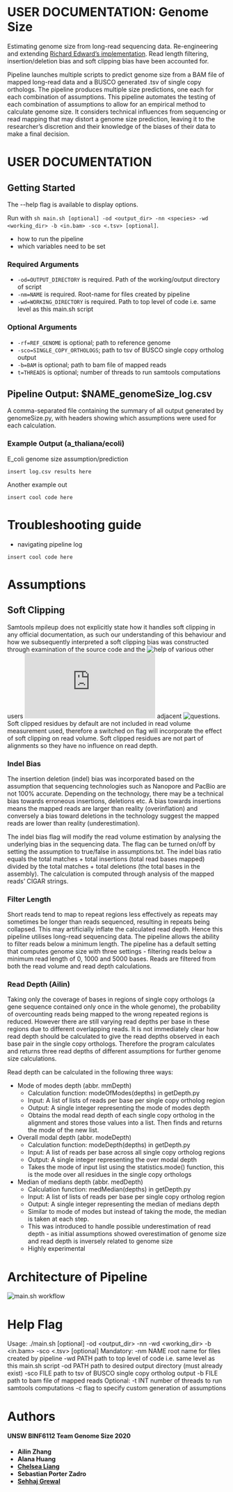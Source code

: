 # USER DOCUMENTATION: Genome Size

Estimating genome size from long-read sequencing data. Re-engineering and extending [Richard Edward’s implementation](https://github.com/slimsuite/diploidocus). Read length filtering, insertion/deletion bias and soft clipping bias have been accounted for.
 
Pipeline launches multiple scripts to predict genome size from a BAM file of mapped long-read data and a BUSCO generated .tsv of single copy orthologs. The pipeline produces multiple size predictions, one each for each combination of assumptions. This pipeline automates the testing of each combination of assumptions to allow for an empirical method to calculate genome size. It considers technical influences from sequencing or read mapping that may distort a genome size prediction, leaving it to the researcher’s discretion and their knowledge of the biases of their data to make a final decision.
 
# USER DOCUMENTATION
 
## Getting Started
The --help flag is available to display options.

Run with `sh main.sh [optional] -od <output_dir> -nn <species> -wd <working_dir> -b <in.bam> -sco <.tsv> [optional]`.

- how to run the pipeline
- which variables need to be set

### Required Arguments
  - `-od=OUTPUT_DIRECTORY` is required. Path of the working/output directory of script
  - `-nm=NAME` is required. Root-name for files created by pipeline
  - `-wd=WORKING_DIRECTORY` is required. Path to top level of code i.e. same level as this main.sh script


### Optional Arguments
 - `-rf=REF_GENOME` is optional; path to reference genome
 - `-sco=SINGLE_COPY_ORTHOLOGS`; path to tsv of BUSCO single copy ortholog output
 - `-b=BAM` is optional; path to bam file of mapped reads
 - `t=THREADS` is optional; number of threads to run samtools computations


## Pipeline Output: $NAME_genomeSize_log.csv
A comma-separated file containing the summary of all output generated by genomeSize.py, with headers showing which assumptions were used for each calculation.
 
### Example Output (a_thaliana/ecoli)
E_coli genome size assumption/prediction
```
insert log.csv results here
```
 
Another example out
```
insert cool code here
```
 
# Troubleshooting guide
- navigating pipeline log
 
 
```
insert cool code here
```
 
 # Assumptions

## Soft Clipping
Samtools mpileup does not explicitly state how it handles soft clipping in any official documentation, as such our understanding of this behaviour and how we subsequently interpreted a soft clipping bias was constructed through examination of the source code and the ![help](https://github.com/samtools/hts-specs/issues/80) of various other users ![asking](http://seqanswers.com/forums/showthread.php?t=31770) adjacent ![questions](https://bioinformatics.stackexchange.com/questions/157/are-soft-clipped-bases-used-for-variant-calling-in-samtools-bcftools). Soft clipped residues by default are not included in read volume measurement used, therefore a switched on flag will incorporate the effect of soft clipping on read volume. Soft clipped residues are not part of alignments so they have no influence on read depth.


### Indel Bias

The insertion deletion (indel) bias was incorporated based on the assumption that sequencing technologies such as Nanopore and PacBio are not 100% accurate. Depending on the technology, there may be a technical bias towards erroneous insertions, deletions etc. A bias towards insertions means the mapped reads are larger than reality (overinflation) and conversely a bias toward deletions in the technology suggest the mapped reads are lower than reality (underestimation). 

The indel bias flag will modify the read volume estimation by analysing the underlying bias in the sequencing data. The flag can be turned on/off by setting the assumption to true/false in assumptions.txt. The indel bias ratio equals the total matches + total insertions (total read bases mapped) divided by the total matches + total deletions (the total bases in the assembly). The calculation is computed through analysis of the mapped reads’ CIGAR strings.

### Filter Length

Short reads tend to map to repeat regions less effectively as repeats may sometimes be longer than reads sequenced, resulting in repeats being collapsed. This may artificially inflate the calculated read depth. Hence this pipeline utilises long-read sequencing data. The pipeline allows the ability to filter reads below a minimum length. The pipeline has a default setting that computes genome size with three settings - filtering reads below a minimum read length of  0, 1000 and 5000 bases. Reads are filtered from both the read volume and read depth calculations.

### Read Depth (Ailin)
Taking only the coverage of bases in regions of single copy orthologs (a gene sequence contained only once in the whole genome), the probability of overcounting reads being mapped to the wrong repeated regions is reduced. However there are still varying read depths per base in these regions due to different overlapping reads. It is not immediately clear how read depth should be calculated to give the read depths observed in each base pair in the single copy orthologs. Therefore the program calculates and returns three read depths of different assumptions for further genome size calculations.

Read depth can be calculated in the following three ways:
* Mode of modes depth (abbr. mmDepth)
    * Calculation function: modeOfModes(depths) in getDepth.py
    * Input: A list of lists of reads per base per single copy ortholog region
    * Output: A single integer representing the mode of modes depth
    * Obtains the modal read depth of each single copy ortholog in the alignment and stores those values into a list. Then finds and returns the mode of the new list.
* Overall modal depth (abbr. modeDepth)
    * Calculation function: modeDepth(depths) in getDepth.py
    * Input: A list of reads per base across all single copy ortholog regions
    * Output: A single integer representing the over modal depth
    * Takes the mode of input list using the statistics.mode() function, this is the mode over all residues in the single copy orthologs
* Median of medians depth (abbr. medDepth)
    * Calculation function: medMedian(depths) in getDepth.py
    * Input: A list of lists of reads per base per single copy ortholog region
    * Output: A single integer representing the median of medians depth
    * Similar to mode of modes but instead of taking the mode, the median is taken at each step.
    * This was introduced to handle possible underestimation of read depth - as initial assumptions showed overestimation of genome size and read depth is inversely related to genome size
    * Highly experimental

# Architecture of Pipeline
![main.sh workflow](/assets/main.sh.png)


# Help Flag
Usage: ./main.sh [optional] -od <output_dir> -nn <species> -wd <working_dir> -b <in.bam> -sco <.tsv> [optional]
Mandatory:
-nm NAME      root name for files created by pipeline
-wd PATH      path to top level of code i.e. same level as this main.sh script
-od PATH      path to desired output directory (must already exist)
-sco FILE     path to tsv of BUSCO single copy ortholog output
-b FILE       path to bam file of mapped reads
Optional:
-t INT        number of threads to run samtools computations
-c                flag to specify custom generation of assumptions

# Authors
 
#### UNSW BINF6112 Team Genome Size 2020
- **Ailin Zhang**
- **Alana Huang**
- [**Chelsea Liang**](https://www.linkedin.com/in/chelsea-liang-03674b140/)
- **Sebastian Porter Zadro**
- [**Sehhaj Grewal**](https://www.linkedin.com/in/sehhajgrewal/)
